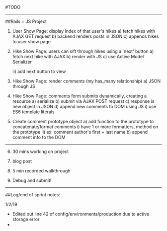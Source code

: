 #TODO

<!-- 0) Fix navigation system - as per notes from project 3 review

0.0) Make sure everything is working with new repo and navigation system before proceeding -->
  <!-- a) New ENV file
  b) database -->

-----------------------------------------
##Rails + JS Project

1) User Show Page: display index of that user's hikes
  a) fetch hikes with AJAX GET request
  b) backend renders posts in JSON
  c) appends hikes to user show page

2) Hike Show Page: users can sift through hikes using a 'next' button
  a) fetch next hike with AJAX
  b) render with JS
  c) use Active Model Serializer
    <!-- i) add AMS gem -->
    ii) add next button to view

3) Hike Show Page: render comments (my has_many relationship)
  a) JSON through JS

4) Hike Show Page: comments form submits dynamically, creating a resource
  a) serialize
  b) submit via AJAX POST request
  c) response is new object in JSON
  d) append new comments to DOM using JS
    i) use ES6 template literals

5) Create comment prototype object
  a) add function to the prototype to concatenate/format comments
    i) have 1 or more formatters, method on the prototype
    ii) ex: comment author's first + last name
  b) append comment info to the DOM
------------------------------------------
6) 30 mins working on project

7) blog post

8) 5 min recorded walkthrough

9) Debug and submit!
-------------------------------------------
##Log/end of sprint notes:

1/2/19
* Edited out line 42 of config/environments/production due to active storage error
* 
